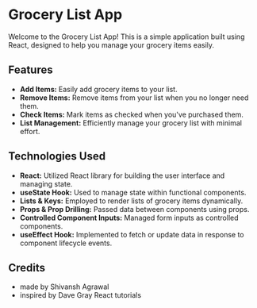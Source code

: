# Grocery List App

Welcome to the Grocery List App! This is a simple application built using React, designed to help you manage your grocery items easily.

## Features

- **Add Items:** Easily add grocery items to your list.
- **Remove Items:** Remove items from your list when you no longer need them.
- **Check Items:** Mark items as checked when you've purchased them.
- **List Management:** Efficiently manage your grocery list with minimal effort.

## Technologies Used

- **React:** Utilized React library for building the user interface and managing state.
- **useState Hook:** Used to manage state within functional components.
- **Lists & Keys:** Employed to render lists of grocery items dynamically.
- **Props & Prop Drilling:** Passed data between components using props.
- **Controlled Component Inputs:** Managed form inputs as controlled components.
- **useEffect Hook:** Implemented to fetch or update data in response to component lifecycle events.

## Credits
- made by Shivansh Agrawal
- inspired by Dave Gray React tutorials
